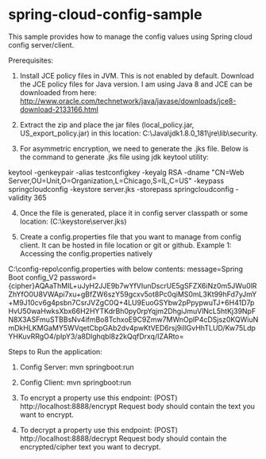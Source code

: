 # spring-cloud-config-sample

This sample provides how to manage the config values using Spring cloud config server/client.

Prerequisites:
1. Install JCE policy files in JVM. This is not enabled by default. Download the JCE policy files for Java version. I am using Java 8 and JCE can be downloaded from here: http://www.oracle.com/technetwork/java/javase/downloads/jce8-download-2133166.html

2. Extract the zip and place the jar files (local_policy.jar, US_export_policy.jar) in this location: C:\Java\jdk1.8.0_181\jre\lib\security.

3. For asymmetric encryption, we need to generate the .jks file. Below is the command to generate .jks file using jdk keytool utility:

keytool -genkeypair -alias testconfigkey  -keyalg RSA -dname "CN=Web Server,OU=Unit,O=Organization,L=Chicago,S=IL,C=US" -keypass springcloudconfig -keystore server.jks -storepass springcloudconfig  -validity 365

4. Once the file is generated, place it in config server classpath or some location: (C:\keystore\server.jks)

5. Create a config.properties file that you want to manage from config client. It can be hosted in file location or git or github. 
Example 1: Accessing the config.properties natively

C:\config-repo\config.properties with below contents:
message=Spring Boot config_V2
password={cipher}AQAaThMIL+uJyH2JJE9b7wYfVIunDscrUE5gSFZX6iNz0m5JWu0lRZhYfO0U8VWApi7xu+gBfZW6szY59gcxv5ot8Pc0qiMS0mL3Kt99hFd7yJmY+M9J10cv6g4psbn7CsrJVZgC0Q+4LU9EuoGSYbw2pPpypwuTJ+6H41D7pHvU50waHwksXbx66H2HYTKdrBh0py0rpYqjm2DhgiJmuVlNcL5htKj39NpFN8X3ASFmuSTBBsNv4ifmBo8TchxoE9C9Zmw7MWnOplP4cDSjsz0KQWiuNmDkHLKMGaMY5WVqetCbpGAb2dv4pwKtVED6rsj9iIlGvHhTLUD/Kw75LdpYHKuvRRgO4/pIpY3/a8Dlghqbl8z2kQqfDrxq/IZARto=

Steps to Run the application:

1. Config Server: mvn springboot:run
2. Config Client: mvn springboot:run

3. To encrypt a property use this endpoint: (POST) http://localhost:8888/encrypt
Request body should contain the text you want to encrypt.

4. To decrypt a property use this endpoint: (POST) http://localhost:8888/decrypt
Request body should contain the encrypted/cipher text you want to decrypt.






